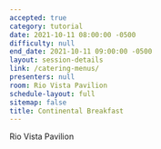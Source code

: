 ```yaml
---
accepted: true
category: tutorial
date: 2021-10-11 08:00:00 -0500
difficulty: null
end_date: 2021-10-11 09:00:00 -0500
layout: session-details
link: /catering-menus/
presenters: null
room: Rio Vista Pavilion
schedule-layout: full
sitemap: false
title: Continental Breakfast
---
```


Rio Vista Pavilion
